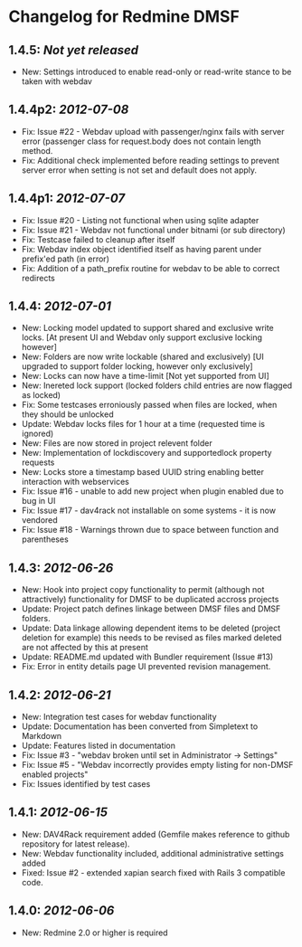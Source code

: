 Changelog for Redmine DMSF
==========================

1.4.5: *Not yet released*
-----------------------
* New: Settings introduced to enable read-only or read-write stance to be taken with webdav

1.4.4p2: *2012-07-08*
-------------------
* Fix: Issue #22 - Webdav upload with passenger/nginx fails with server error (passenger class for request.body does not contain length method.
* Fix: Additional check implemented before reading settings to prevent server error when setting is not set and default does not apply.

1.4.4p1: *2012-07-07*
-------------------
* Fix: Issue #20 - Listing not functional when using sqlite adapter
* Fix: Issue #21 - Webdav not functional under bitnami (or sub directory)
* Fix: Testcase failed to cleanup after itself
* Fix: Webdav index object identified itself as having parent under prefix'ed path (in error)
* Fix: Addition of a path_prefix routine for webdav to be able to correct redirects

1.4.4: *2012-07-01*
-----------------
* New: Locking model updated to support shared and exclusive write locks. [At present UI and Webdav only support exclusive locking however]
* New: Folders are now write lockable (shared and exclusively) [UI upgraded to support folder locking, however only exclusively]
* New: Locks can now have a time-limit [Not yet supported from UI]
* New: Inereted lock support (locked folders child entries are now flagged as locked)
* Fix: Some testcases erroniously passed when files are locked, when they should be unlocked
* Update: Webdav locks files for 1 hour at a time (requested time is ignored)
* New: Files are now stored in project relevent folder
* New: Implementation of lockdiscovery and supportedlock property requests
* New: Locks store a timestamp based UUID string enabling better interaction with webservices
* Fix: Issue #16 - unable to add new project when plugin enabled due to bug in UI
* Fix: Issue #17 - dav4rack not installable on some systems - it is now vendored
* Fix: Issue #18 - Warnings thrown due to space between function and parentheses 

1.4.3: *2012-06-26*
-----------------
* New: Hook into project copy functionality to permit (although not attractively)
       functionality for DMSF to be duplicated accross projects
* Update: Project patch defines linkage between DMSF files and DMSF folders.
* Update: Data linkage allowing dependent items to be deleted (project deletion for example)
          this needs to be revised as files marked deleted are not affected by this at present
* Update: README.md updated with Bundler requirement (Issue #13)
* Fix: Error in entity details page UI prevented revision management.

1.4.2: *2012-06-21*
-----------------
* New: Integration test cases for webdav functionality
* Update: Documentation has been converted from Simpletext to Markdown
* Update: Features listed in documentation
* Fix: Issue #3 - "webdav broken until set in Administrator -> Settings"
* Fix: Issue #5 - "Webdav incorrectly provides empty listing for non-DMSF enabled projects"
* Fix: Issues identified by test cases

1.4.1: *2012-06-15*
-----------------
* New: DAV4Rack requirement added (Gemfile makes reference to github repository for latest release).
* New: Webdav functionality included, additional administrative settings added
* Fixed: Issue #2 - extended xapian search fixed with Rails 3 compatible code.

1.4.0: *2012-06-06*
-----------------
* New: Redmine 2.0 or higher is required
